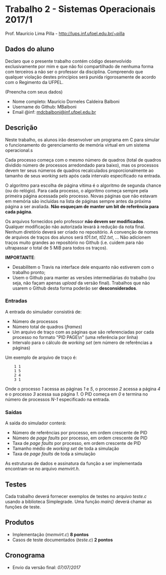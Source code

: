# Trabalho 2 - Sistemas Operacionais 2017/1
Prof. Maurício Lima Pilla - http://lups.inf.ufpel.edu.br/~pilla

## Dados do aluno

Declaro que o presente trabalho contém código desenvolvido exclusivamente por mim e que não foi compartilhado de nenhuma forma com terceiros a não ser o professor da disciplina. Compreendo que qualquer violação destes princípios será punida rigorosamente de acordo com o Regimento da UFPEL.

(Preencha com seus dados)

- Nome completo: Maurício Dorneles Caldeira Balboni
- Username do Github: MBalboni
- Email @inf: mdcbalboni@inf.ufpel.edu.br

## Descrição

Neste trabalho, os alunos irão desenvolver um programa em C para simular o funcionamento do gerenciamento de memória virtual em um sistema operacional.s

Cada processo começa com o mesmo número de quadros (total de quadros dividido número de processos arredondado para baixo), mas os processos devem ter seus números de quadros recalculados proporcionalmente ao tamanho de seus _working sets_ após cada intervalo especificado na entrada.

O algoritmo para escolha de página vítima é o algoritmo de segunda chance (ou do relógio). Para cada processo, o algoritmo começa sempre pela primeira página acessada pelo processo. Novas páginas que não estavam em memória são incluídas na lista de páginas sempre antes da próxima página a ser avaliada. **Não esqueçam de manter um bit de referência para cada página**. 

Os arquivos fornecidos pelo professor **não devem ser modificados**. Qualquer modificação não autorizada levará à redução da nota final. Nenhum diretório deverá ser criado no repositório. A convenção de nomes de arquivos de traços dos alunos será _t01.txt_, _t02.txt_, ... Não adicionem traços muito grandes ao repositório no Github (i.e. cuidem para não ultrapassar o total de 5 MiB para todos os traços).

**IMPORTANTE**: 

- Desabilitem o Travis na interface dele enquanto não estiverem com o trabalho pronto;
- Usem o Github para manter as versões intermediárias do trabalho (ou seja, não façam apenas _upload_ da versão final). Trabalhos que não usarem o Github desta forma poderão ser **desconsiderados**.

### Entradas

A entrada do simulador consistirá de:

- Número de processos
- Número total de quadros (_frames_)
- Um arquivo de traço com as páginas que são referenciadas por cada processo no formato "PID PAGE\n" (uma referência por linha)
- Intervalo para o cálculo de _working set_ (em número de referências a páginas)

Um exemplo de arquivo de traço é:

        1 1
        1 5
        2 4
        3 1

Onde o processo _1_ acessa as páginas _1_ e _5_, o processo _2_ acessa a página _4_ e o processo _3_ acessa sua página _1_. O PID começa em _0_ e termina no número de processos _N-1_ especificado na entrada.

### Saídas 

A saída do simulador conterá:

- Número de referências por processo, em ordem crescente de PID
- Número de _page faults_ por processo, em ordem crescente de PID
- Taxa de _page faults_ por processo, em ordem crescente de PID
- Tamanho médio de _working set_ de toda a simulação
- Taxa de _page faults_ de toda a simulação

As estruturas de dados e assinatura da função a ser implementada encontram-se no arquivo _memvirt.h_.

## Testes

Cada trabalho deverá fornecer exemplos de testes no arquivo *teste.c* usando a biblioteca Simplegrade. Uma função *main()* deverá chamar as funções de teste. 

## Produtos

* Implementação (*memvirt.c*) **8 pontos**
* Casos de teste documentados (*teste.c*) **2 pontos**

## Cronograma

* Envio da versão final: _07/07/2017_ 

